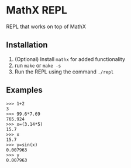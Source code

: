 # MathX REPL

REPL that works on top of MathX

## Installation

1. (Optional) Install `mathx` for added functionality
2. run `make` or `make -s`
3. Run the REPL using the command `./repl`

## Examples
	>>> 1+2
	3
	>>> 99.6*7.69
	765.924
	>>> x=(3.14*5)
	15.7
	>>> x
	15.7
	>>> y=sin(x)
	0.007963
	>>> y
	0.007963
